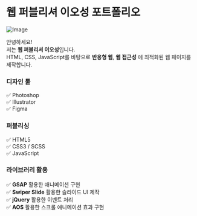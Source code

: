 # 웹 퍼블리셔 이오성 포트폴리오

![Image](https://github.com/user-attachments/assets/9ceb2541-cbae-4082-be50-44918069229a)

안녕하세요!  
저는 **웹 퍼블리셔 이오성**입니다.  
HTML, CSS, JavaScript를 바탕으로 **반응형 웹**, **웹 접근성** 에 최적화된 웹 페이지를 제작합니다.

### 디자인 툴
✅ Photoshop <br>
✅ Illustrator <br>
✅ Figma <br>

### 퍼블리싱
✅ HTML5 <br>
✅ CSS3 / SCSS <br>
✅ JavaScript <br>

### 라이브러리 활용
✅ **GSAP** 활용한 애니메이션 구현 <br>
✅ **Swiper Slide** 활용한 슬라이드 UI 제작 <br>
✅ **jQuery** 활용한 이벤트 처리 <br>
✅ **AOS** 활용한 스크롤 애니메이션 효과 구현
